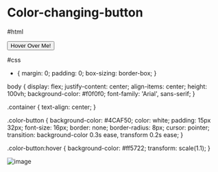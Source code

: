 # Color-changing-button

#html


<!DOCTYPE html>
<html lang="en">
<head>
    <meta charset="UTF-8">
    <meta name="viewport" content="width=device-width, initial-scale=1.0">
    <title>Color Changing Button</title>
    <link rel="stylesheet" href="style.css">
</head>
<body>
    <div class="container">
        <button class="color-button">Hover Over Me!</button>
    </div>
</body>
</html>









#css


* {
    margin: 0;
    padding: 0;
    box-sizing: border-box;
}

body {
    display: flex;
    justify-content: center;
    align-items: center;
    height: 100vh;
    background-color: #f0f0f0;
    font-family: 'Arial', sans-serif;
}

.container {
    text-align: center;
}

.color-button {
    background-color: #4CAF50;
    color: white;
    padding: 15px 32px;
    font-size: 16px;
    border: none;
    border-radius: 8px;
    cursor: pointer;
    transition: background-color 0.3s ease, transform 0.2s ease;
}

.color-button:hover {
    background-color: #ff5722;
    transform: scale(1.1);
}


![image](https://github.com/user-attachments/assets/8ba47b5f-225c-4d83-b2d8-d582ac11e014)


